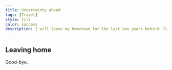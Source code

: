 ```yaml
---
title: Uncertainty ahead
tags: [Travel]
style: fill
color: success
description: I will leave my hometown for the last two years behind. Equipped with memories, ambition, 30 kg in belongings, and the motivation to live new dreams. Thank you Vienna for a wonderful time.
---
```


## Leaving home

Good-bye.
